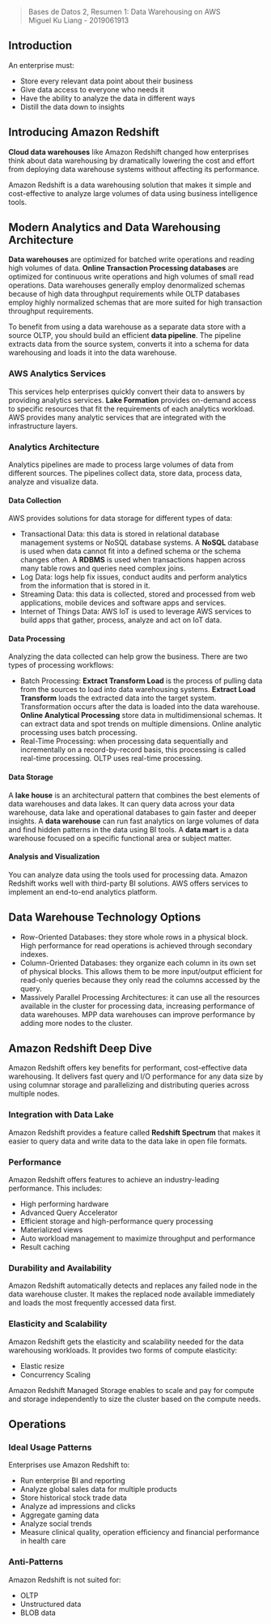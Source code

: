 > Bases de Datos 2, Resumen 1: Data Warehousing on AWS  
> Miguel Ku Liang - 2019061913

## Introduction

An enterprise must:

* Store every relevant data point about their business
* Give data access to everyone who needs it
* Have the ability to analyze the data in different ways
* Distill the data down to insights

## Introducing Amazon Redshift

**Cloud data warehouses** like Amazon Redshift changed how enterprises think about data warehousing by dramatically lowering the cost and effort from deploying data warehouse systems without affecting its performance.

Amazon Redshift is a data warehousing solution that makes it simple and cost-effective to analyze large volumes of data using business intelligence tools.

## Modern Analytics and Data Warehousing Architecture

**Data warehouses** are optimized for batched write operations and reading high volumes of data. **Online Transaction Processing databases** are optimized for continuous write operations and high volumes of small read operations. Data warehouses generally employ denormalized schemas because of high data throughput requirements while OLTP databases employ highly normalized schemas that are more suited for high transaction throughput requirements.

To benefit from using a data warehouse as a separate data store with a source OLTP, you should build an efficient **data pipeline**. The pipeline extracts data from the source system, converts it into a schema for data warehousing and loads it into the data warehouse.

### AWS Analytics Services

This services help enterprises quickly convert their data to answers by providing analytics services. **Lake Formation** provides on-demand access to specific resources that fit the requirements of each analytics workload. AWS provides many analytic services that are integrated with the infrastructure layers.

### Analytics Architecture

Analytics pipelines are made to process large volumes of data from different sources. The pipelines collect data, store data, process data, analyze and visualize data.

#### Data Collection

AWS provides solutions for data storage for different types of data:

* Transactional Data: this data is stored in relational database management systems or NoSQL database systems. A **NoSQL** database is used when data cannot fit into a defined schema or the schema changes often. A **RDBMS** is used when transactions happen across many table rows and queries need complex joins.
* Log Data: logs help fix issues, conduct audits and perform analytics from the information that is stored in it.
* Streaming Data: this data is collected, stored and processed from web applications, mobile devices and software apps and services.
* Internet of Things Data: AWS IoT is used to leverage AWS services to build apps that gather, process, analyze and act on IoT data.

#### Data Processing

Analyzing the data collected can help grow the business. There are two types of processing workflows:
* Batch Processing: **Extract Transform Load** is the process of pulling data from the sources to load into data warehousing systems. **Extract Load Transform** loads the extracted data into the target system. Transformation occurs after the data is loaded into the data warehouse. **Online Analytical Processing** store data in multidimensional schemas. It can extract data and spot trends on multiple dimensions. Online analytic processing uses batch processing.
* Real-Time Processing: when processing data sequentially and incrementally on a record-by-record basis, this processing is called real-time processing. OLTP uses real-time processing.

#### Data Storage

A **lake house** is an architectural pattern that combines the best elements of data warehouses and data lakes. It can query data across your data warehouse, data lake and operational databases to gain faster and deeper insights. A **data warehouse** can run fast analytics on large volumes of data and find hidden patterns in the data using BI tools. A **data mart** is a data warehouse focused on a specific functional area or subject matter.

#### Analysis and Visualization

You can analyze data using the tools used for processing data. Amazon Redshift works well with third-party BI solutions. AWS offers services to implement an end-to-end analytics platform.

## Data Warehouse Technology Options

* Row-Oriented Databases: they store whole rows in a physical block. High performance for read operations is achieved through secondary indexes.
* Column-Oriented Databases: they organize each column in its own set of physical blocks. This allows them to be more input/output efficient for read-only queries because they only read the columns accessed by the query.
* Massively Parallel Processing Architectures: it can use all the resources available in the cluster for processing data, increasing performance of data warehouses. MPP data warehouses can improve performance by adding more nodes to the cluster.

## Amazon Redshift Deep Dive

Amazon Redshift offers key benefits for performant, cost-effective data warehousing. It delivers fast query and I/O performance for any data size by using columnar storage and parallelizing and distributing queries across multiple nodes.

### Integration with Data Lake

Amazon Redshift provides a feature called **Redshift Spectrum** that makes it easier to query data and write data to the data lake in open file formats.

### Performance

Amazon Redshift offers features to achieve an industry-leading performance. This includes:
* High performing hardware
* Advanced Query Accelerator
* Efficient storage and high-performance query processing
* Materialized views
* Auto workload management to maximize throughput and performance
* Result caching

### Durability and Availability

Amazon Redshift automatically detects and replaces any failed node in the data warehouse cluster. It makes the replaced node available immediately and loads the most frequently accessed data first.

### Elasticity and Scalability

Amazon Redshift gets the elasticity and scalability needed for the data warehousing workloads. It provides two forms of compute elasticity:
* Elastic resize
* Concurrency Scaling

Amazon Redshift Managed Storage enables to scale and pay for compute and storage independently to size the cluster based on the compute needs.

## Operations

### Ideal Usage Patterns

Enterprises use Amazon Redshift to:
* Run enterprise BI and reporting
* Analyze global sales data for multiple products
* Store historical stock trade data
* Analyze ad impressions and clicks
* Aggregate gaming data
* Analyze social trends
* Measure clinical quality, operation efficiency and financial performance in health care

### Anti-Patterns

Amazon Redshift is not suited for:
* OLTP
* Unstructured data
* BLOB data